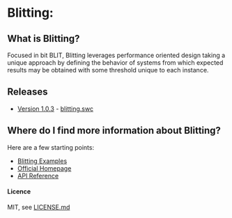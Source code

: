 Blitting:
=========

What is Blitting?
-----------------

Focused in bit BLIT, Blitting leverages performance oriented design taking
a unique approach by defining the behavior of systems from which expected
results may be obtained with some threshold unique to each instance.


Releases
--------

* [Version 1.0.3](https://github.com/jasonsturges/blitting/releases/tag/v1.0.3) - [blitting.swc](https://github.com/jasonsturges/blitting/releases/download/v1.0.3/blitting.swc)


Where do I find more information about Blitting?
------------------------------------------------

Here are a few starting points:

* [Blitting Examples](http://github.com/jasonsturges/blitting-examples)
* [Official Homepage](http://blitting.com)
* [API Reference](http://blitting.com)

#### Licence

MIT, see [LICENSE.md](LICENSE.md)
